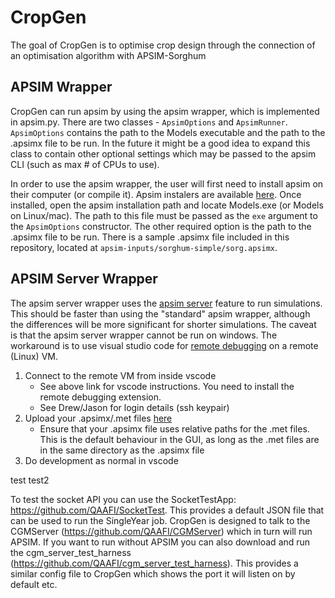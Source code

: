# CropGen

The goal of CropGen is to optimise crop design through the connection of an
optimisation algorithm with APSIM-Sorghum

## APSIM Wrapper

CropGen can run apsim by using the apsim wrapper, which is implemented in
apsim.py. There are two classes - `ApsimOptions` and `ApsimRunner`.
`ApsimOptions` contains the path to the Models executable and the path to the
.apsimx file to be run. In the future it might be a good idea to expand this
class to contain other optional settings which may be passed to the apsim CLI
(such as max # of CPUs to use).

In order to use the apsim wrapper, the user will first need to install apsim on
their computer (or compile it). Apsim instalers are available
[here](https://registration.apsim.info/). Once installed, open the apsim
installation path and locate Models.exe (or Models on Linux/mac). The path to
this file must be passed as the `exe` argument to the `ApsimOptions`
constructor. The other required option is the path to the .apsimx file to be
run. There is a sample .apsimx file included in this repository, located at
`apsim-inputs/sorghum-simple/sorg.apsimx`.

## APSIM Server Wrapper

The apsim server wrapper uses the
[apsim server](https://apsimnextgeneration.netlify.app/usage/server) feature to
run simulations. This should be faster than using the "standard" apsim wrapper,
although the differences will be more significant for shorter simulations. The
caveat is that the apsim server wrapper cannot be run on windows. The workaround
is to use visual studio code for
[remote debugging](https://code.visualstudio.com/docs/remote/remote-overview) on
a remote (Linux) VM.

1. Connect to the remote VM from inside vscode
   - See above link for vscode instructions. You need to install the remote
     debugging extension.
   - See Drew/Jason for login details (ssh keypair)
2. Upload your .apsimx/.met files [here](https://cropgen.cgmwgp.com)
   - Ensure that your .apsimx file uses relative paths for the .met files. This
     is the default behaviour in the GUI, as long as the .met files are in the
     same directory as the .apsimx file
3. Do development as normal in vscode

test
test2

To test the socket API you can use the SocketTestApp: https://github.com/QAAFI/SocketTest. This provides a default JSON file that can be used to run the SingleYear job. CropGen is designed to talk to the CGMServer (https://github.com/QAAFI/CGMServer) which in turn will run APSIM. If you want to run without APSIM you can also download and run the cgm_server_test_harness (https://github.com/QAAFI/cgm_server_test_harness). This provides a similar config file to CropGen which shows the port it will listen on by default etc.
